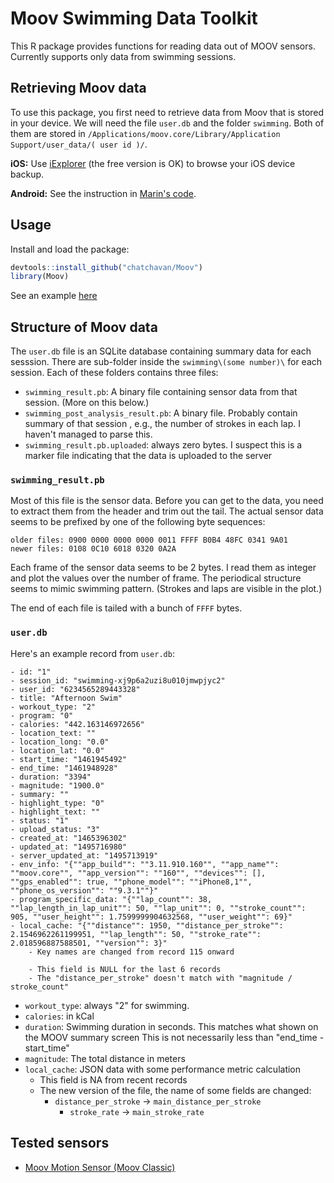 # Moov Swimming Data Toolkit

This R package provides functions for reading data out of MOOV sensors. Currently supports only data from swimming sessions.

## Retrieving Moov data

To use this package, you first need to retrieve data from Moov that is stored in your device.
We will need the file `user.db` and the folder `swimming`. Both of them are stored in 
`/Applications/moov.core/Library/Application Support/user_data/( user id )/`.

__iOS:__ Use [iExplorer](https://macroplant.com/iexplorer) (the free version is OK) to browse your iOS device backup.

__Android:__ See the instruction in [Marin's code](https://github.com/hoffoo/moov-csv).


## Usage

Install and load the package:

```r
devtools::install_github("chatchavan/Moov")
library(Moov)
```

See an example [here](https://chatchavan.github.io/Moov/read_and_plot.html)

## Structure of Moov data

The `user.db` file is an SQLite database containing summary data for each sesssion.
There are sub-folder inside the `swimming\(some number)\`  for each session. 
Each of these folders contains three files:
  
  * `swimming_result.pb`: A binary file containing sensor data from that session. (More on this below.)
  * `swimming_post_analysis_result.pb`: A binary file. Probably contain summary of that session , e.g., the number of strokes in each lap. I haven't managed to parse this.
  * `swimming_result.pb.uploaded`: always zero bytes. I suspect this is a marker file indicating that the data is uploaded to the server

### `swimming_result.pb`

Most of this file is the sensor data. Before you can get to the data, you need to 
extract them from the header and trim out the tail. The actual sensor data seems 
to be prefixed by one of the following byte sequences:

```
older files: 0900 0000 0000 0000 0011 FFFF B0B4 48FC 0341 9A01
newer files: 0108 0C10 6018 0320 0A2A
```

Each frame of the sensor data seems to be 2 bytes. I read them as integer and plot
the values over the number of frame. The periodical structure seems to mimic
swimming pattern. (Strokes and laps are visible in the plot.)

The end of each file is tailed with a bunch of `FFFF` bytes.


### `user.db`

Here's an example record from `user.db`:

```
- id: "1"
- session_id: "swimming-xj9p6a2uzi8u010jmwpjyc2"
- user_id: "6234565289443328"
- title: "Afternoon Swim"
- workout_type: "2"
- program: "0"
- calories: "442.163146972656"
- location_text: ""
- location_long: "0.0"
- location_lat: "0.0"
- start_time: "1461945492"
- end_time: "1461948928"
- duration: "3394"
- magnitude: "1900.0"
- summary: ""
- highlight_type: "0"
- highlight_text: ""
- status: "1"
- upload_status: "3"
- created_at: "1465396302"
- updated_at: "1495716980"
- server_updated_at: "1495713919"
- env_info: "{""app_build"": ""3.11.910.160"", ""app_name"": ""moov.core"", ""app_version"": ""160"", ""devices"": [], ""gps_enabled"": true, ""phone_model"": ""iPhone8,1"", ""phone_os_version"": ""9.3.1""}"
- program_specific_data: "{""lap_count"": 38, ""lap_length_in_lap_unit"": 50, ""lap_unit"": 0, ""stroke_count"": 905, ""user_height"": 1.7599999904632568, ""user_weight"": 69}"
- local_cache: "{""distance"": 1950, ""distance_per_stroke"": 2.1546962261199951, ""lap_length"": 50, ""stroke_rate"": 2.018596887588501, ""version"": 3}"
	- Key names are changed from record 115 onward
	
	- This field is NULL for the last 6 records
	- The "distance_per_stroke" doesn't match with "magnitude / stroke_count"
```

* `workout_type`: always "2" for swimming.
* `calories`: in kCal
* `duration`: Swimming duration in seconds. This matches what shown on the MOOV summary screen This is not necessarily less than "end_time - start_time"
* `magnitude`: The total distance in meters
* `local_cache`: JSON data with some performance metric calculation
   * This field is NA from recent records
   * The new version of the file, the name of some fields are changed:
      - `distance_per_stroke` → `main_distance_per_stroke`
		  - `stroke_rate` → `main_stroke_rate`


## Tested sensors

* [Moov Motion Sensor (Moov Classic)](https://moov.zendesk.com/hc/en-us/articles/231668827-What-are-Moov-Classic-s-technical-specifications-tech-specs-)